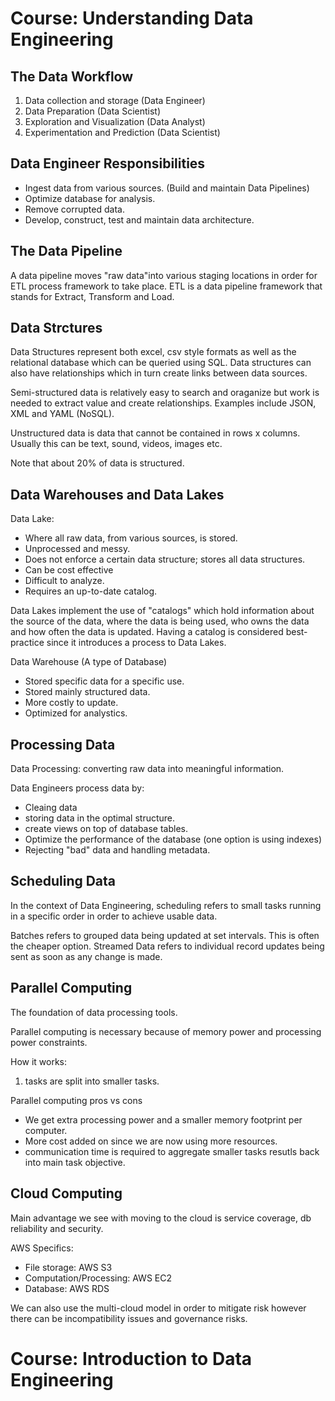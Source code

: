 # Course: Understanding Data Engineering

## The Data Workflow

1. Data collection and storage (Data Engineer)
2. Data Preparation (Data Scientist)
3. Exploration and Visualization (Data Analyst)
4. Experimentation and Prediction (Data Scientist)

## Data Engineer Responsibilities

* Ingest data from various sources. (Build and maintain Data Pipelines)
* Optimize database for analysis.
* Remove corrupted data.
* Develop, construct, test and maintain data architecture.

## The Data Pipeline

A data pipeline moves "raw data"into various staging locations in order for ETL process framework to take place. ETL is a data pipeline framework that stands for Extract, Transform and Load.

## Data Strctures

Data Structures represent both excel, csv style formats as well as the relational database which can be queried using SQL. Data structures can also have relationships which in turn create links between data sources.

Semi-structured data is relatively easy to search and oraganize but work is needed to extract value and create relationships. Examples include JSON, XML and YAML (NoSQL).

Unstructured data is data that cannot be contained in rows x columns. Usually this can be text, sound, videos, images etc.

Note that about 20% of data is structured.

## Data Warehouses and Data Lakes

Data Lake:

* Where all raw data, from various sources, is stored.
* Unprocessed and messy.
* Does not enforce a certain data structure; stores all data structures.
* Can be cost effective
* Difficult to analyze.
* Requires an up-to-date catalog.

Data Lakes implement the use of "catalogs" which hold information about the source of the data, where the data is being used, who owns the data and how often the data is updated. Having a catalog is considered best-practice since it introduces a process to Data Lakes.

Data Warehouse (A type of Database)

* Stored specific data for a specific use.
* Stored mainly structured data.
* More costly to update.
* Optimized for analystics.

## Processing Data

Data Processing: converting raw data into meaningful information.

Data Engineers process data by:

* Cleaing data
* storing data in the optimal structure.
* create views on top of database tables.
* Optimize the performance of the database (one option is using indexes)
* Rejecting "bad" data and handling metadata.

## Scheduling Data

In the context of Data Engineering, scheduling refers to small tasks running in a specific order in order to achieve usable data.

Batches refers to grouped data being updated at set intervals. This is often the cheaper option.
Streamed Data refers to individual record updates being sent as soon as any change is made.

## Parallel Computing

The foundation of data processing tools.

Parallel computing is necessary because of memory power and processing power constraints.

How it works:

1. tasks are split into smaller tasks.

Parallel computing pros vs cons

* We get extra processing power and a smaller memory footprint per computer.
* More cost added on since we are now using more resources.
* communication time is required to aggregate smaller tasks resutls back into main task objective.

## Cloud Computing

Main advantage we see with moving to the cloud is service coverage, db reliability and security.

AWS Specifics:

* File storage: AWS S3
* Computation/Processing: AWS EC2
* Database: AWS RDS

We can also use the multi-cloud model in order to mitigate risk however there can be incompatibility issues and governance risks.

# Course: Introduction to Data Engineering
